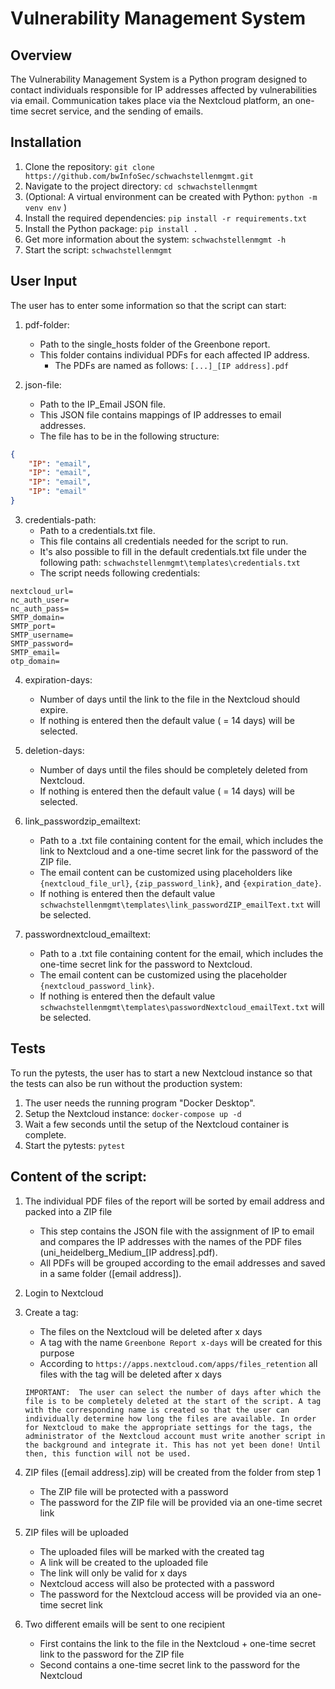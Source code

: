 # Vulnerability Management System

## Overview
The Vulnerability Management System is a Python program designed to contact individuals responsible for IP addresses affected by vulnerabilities via email. Communication takes place via the Nextcloud platform, an one-time secret service, and the sending of emails.

## Installation
1. Clone the repository: `git clone https://github.com/bwInfoSec/schwachstellenmgmt.git`
2. Navigate to the project directory: `cd schwachstellenmgmt`
3. (Optional: A virtual environment can be created with Python: `python -m venv env` )
4. Install the required dependencies: `pip install -r requirements.txt`
5. Install the Python package: `pip install .`
6. Get more information about the system: `schwachstellenmgmt -h`
7. Start the script: `schwachstellenmgmt`

## User Input
The user has to enter some information so that the script can start:

1.  pdf-folder:
    - Path to the single_hosts folder of the Greenbone report.
    - This folder contains individual PDFs for each affected IP address.
        - The PDFs are named as follows: `[...]_[IP address].pdf`

2.  json-file:
    - Path to the IP_Email JSON file.
    - This JSON file contains mappings of IP addresses to email addresses.
    - The file has to be in the following structure: 
  
```json
{
    "IP": "email",
    "IP": "email",
    "IP": "email",
    "IP": "email"
}
```
  
3.  credentials-path:
    - Path to a credentials.txt file.
    - This file contains all credentials needed for the script to run.
    - It's also possible to fill in the default credentials.txt file under the following path: `schwachstellenmgmt\templates\credentials.txt`
    - The script needs following credentials: 
```plaintext
nextcloud_url=
nc_auth_user=
nc_auth_pass=
SMTP_domain=
SMTP_port=
SMTP_username=
SMTP_password=
SMTP_email=
otp_domain=
```

4.  expiration-days:
    - Number of days until the link to the file in the Nextcloud should expire.
    - If nothing is entered then the default value ( = 14 days) will be selected.

5.  deletion-days:
    - Number of days until the files should be completely deleted from Nextcloud.
    - If nothing is entered then the default value ( = 14 days) will be selected.
    
6.  link_passwordzip_emailtext:
    - Path to a .txt file containing content for the email, which includes the link to Nextcloud and a one-time secret link for the password of the ZIP file.
    - The email content can be customized using placeholders like `{nextcloud_file_url}`, `{zip_password_link}`, and `{expiration_date}`.
    - If nothing is entered then the default value `schwachstellenmgmt\templates\link_passwordZIP_emailText.txt` will be selected.

7.  passwordnextcloud_emailtext:
    - Path to a .txt file containing content for the email, which includes the one-time secret link for the password to Nextcloud.
    - The email content can be customized using the placeholder `{nextcloud_password_link}`.
    - If nothing is entered then the default value `schwachstellenmgmt\templates\passwordNextcloud_emailText.txt` will be selected.

## Tests
To run the pytests, the user has to start a new Nextcloud instance so that the tests can also be run without the production system:
1.  The user needs the running program "Docker Desktop".
2.  Setup the Nextcloud instance: `docker-compose up -d`
3.  Wait a few seconds until the setup of the Nextcloud container is complete.
4.  Start the pytests: `pytest`

## Content of the script: 
1.  The individual PDF files of the report will be sorted by email address and packed into a ZIP file
    - This step contains the JSON file with the assignment of IP to email and compares the IP addresses with the names of the PDF files (uni_heidelberg_Medium_[IP address].pdf).
    - All PDFs will be grouped according to the email addresses and saved in a same folder ([email address]).
      
2.  Login to Nextcloud
   
3.  Create a tag:
    - The files on the Nextcloud will be deleted after x days
    - A tag with the name `Greenbone Report x-days` will be created for this purpose
    - According to `https://apps.nextcloud.com/apps/files_retention` all files with the tag will be deleted after x days

    `IMPORTANT: 
    The user can select the number of days after which the file is to be completely deleted at the start of the script. A tag with the corresponding name is created so that the user can individually determine how long the files are available. In order for Nextcloud to make the appropriate settings for the tags, the administrator of the Nextcloud account must write another script in the background and integrate it. This has not yet been done! Until then, this function will not be used.`
    
4.  ZIP files ([email address].zip) will be created from the folder from step 1
    - The ZIP file will be protected with a password
    - The password for the ZIP file will be provided via an one-time secret link

5.  ZIP files will be uploaded
    - The uploaded files will be marked with the created tag
    - A link will be created to the uploaded file 
    - The link will only be valid for x days
    - Nextcloud access will also be protected with a password
    - The password for the Nextcloud access will be provided via an one-time secret link

6.  Two different emails will be sent to one recipient
    - First contains the link to the file in the Nextcloud + one-time secret link to the password for the ZIP file
    - Second contains a one-time secret link to the password for the Nextcloud
